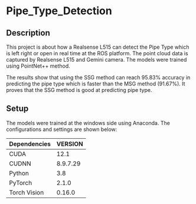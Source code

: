 # Pipe_Type_Detection
## Description
This project is about how a Realsense L515 can detect the Pipe Type which is left right or open in real time at the ROS platform. The point cloud data is captured by Realsense L515 and Gemini camera. The models were trained using PointNet++ method.

The results show that using the SSG method can reach 95.83% accuracy in predicting the pipe type which is faster than the MSG method (91.67%). It proves that the SSG method is good at predicting pipe type.

## Setup
The models were trained at the windows side using Anaconda. The configurations and settings are shown below:

Dependencies | VERSION
-------------|--------
CUDA	| 12.1
CUDNN	| 8.9.7.29
Python	| 3.8
PyTorch	| 2.1.0
Torch Vision	| 0.16.0


